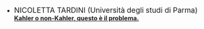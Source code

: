 <!DOCTYPE html>
<html>
	<head>

 
  </head>

<body>

<ul>
	
<li>  <big> NICOLETTA TARDINI (Università degli studi di Parma)  </big> 
	<div id="testo"><a href="#" onclick="visualizza('comparsa'); return false">
	<b> Kahler o non-Kahler, questo è il problema. </b></a></div>
	<div id="comparsa" style="display:none"> <p> Le varietza
	danni che questa geometria ha fatto maggiori passi in avanti. Nel corso del seminario introdurr&ograve; le varietà 	(non-) Kahleriane, di cui vedremo vari esempi, e  analizzeremo una serie di ostruzioni (di carattere coomologico) per 		capire se una varietà è Kahler o non-Kahler.
	</p> 
	</div>
	</li>

</ul>

</body> 
</html>

